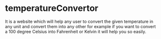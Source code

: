 # temperatureConvertor
It is a website which will help any user to convert the given temperature in any unit and convert them into any other for example if you want to convert a 100 degree Celsius into  Fahrenheit  or Kelvin  it will help you so easily. 
